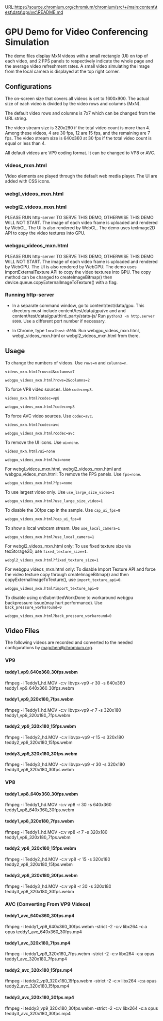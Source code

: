 URL:https://source.chromium.org/chromium/chromium/src/+/main:content\test\data\gpu\vc\README.md
# GPU Demo for Video Conferencing Simulation

The demo files display MxN videos with a small rectangle (UI) on top of each
video, and 2 FPS panels to respectively indicate the whole page and the average
video refreshment rates. A small video simulating the image from the local
camera is displayed at the top right corner.


## Configurations

The on-screen size that covers all videos is set to 1600x900. The actual size of
each video is divided by the video rows and columns (MxN).

The default video rows and columns is 7x7 which can be changed from the URL
string.

The video stream size is 320x280 if the total video count is more than 4. Among
these videos, 4 are 30 fps, 12 are 15 fps, and the remaining are 7 fps.
The video stream size is 640x360 at 30 fps if the total video count is equal or
less than 4.

All default videos are VP9 coding format. It can be changed to VP8 or AVC.

### videos_mxn.html
Video elements are played through the default web media player. The UI are added
with CSS icons.

### webgl_videos_mxn.html
### webgl2_videos_mxn.html
  PLEASE RUN http-server TO SERVE THIS DEMO, OTHERWISE THIS DEMO WILL NOT START.
The image of each video frame is uploaded and rendered by WebGL. The UI is also
rendered by WebGL. The demo uses texImage2D API to copy the video textures into GPU.

### webgpu_videos_mxn.html
  PLEASE RUN http-server TO SERVE THIS DEMO, OTHERWISE THIS DEMO WILL NOT START.
The image of each video frame is uploaded and rendered by WebGPU. The UI is also
rendered by WebGPU. The demo uses importExternalTexture API to copy the video
textures into GPU. The copy method can be changed to createImageBitmap() then
device.queue.copyExternalImageToTexture() with a flag.

### Running http-server
- In a separate command window, go to content/test/data/gpu. This directory
must include content/test/data/gpu/vc and and
content/test/data/gpu/third_party/stats-js/
Run `python3 -m http.server 8000`. Use a different port number if necessary.

- In Chrome, type `localhost:8000`. Run webgpu_videos_mxn.html,
webgl_videos_mxn.html or webgl2_videos_mxn.html from there.

## Usage

To change the numbers of videos. Use `rows=m` and `columns=n`.
```
videos_mxn.html?rows=4&columns=7
```
```
webgpu_videos_mxn.html?rows=2&columns=2
```

To force VP8 video sources. Use `codec=vp8`.
```
videos_mxn.html?codec=vp8
```
```
webgpu_videos_mxn.html?codec=vp8
```

To force AVC video sources. Use `codec=avc`.
```
videos_mxn.html?codec=avc
```
```
webgpu_videos_mxn.html?codec=avc
```

To remove the UI icons. Use `ui=none`.
```
videos_mxn.html?ui=none
```
```
webgpu_videos_mxn.html?ui=none
```

For webgl_videos_mxn.html, webgl2_videos_mxn.html and webgpu_videos_mxn.html:
To remove the FPS panels. Use `fps=none`.
```
webgpu_videos_mxn.html?fps=none
```

To use largest video only. Use `use_large_size_video=1`
```
webgpu_videos_mxn.html?use_large_size_video=1
```

To disable the 30fps cap in the sample. Use `cap_ui_fps=0`
```
webgpu_videos_mxn.html?cap_ui_fps=0
```

To show a local webcam stream.  Use `use_local_camera=1`
```
webgpu_videos_mxn.html?use_local_camera=1
```

For webgl2_videos_mxn.html only:
To use fixed texture size via texStorage2D, use `fixed_texture_size=1`.
```
webgl2_videos_mxn.html?fixed_texture_size=1
```

For webgpu_videos_mxn.html only:
To disable Import Texture API and force the video texture copy through
createImageBitmap() and then copyExternalImageToTexture(),
use `import_texture_api=0`.
```
webgpu_videos_mxn.html?import_texture_api=0
```

To disable using onSubmittedWorkDone to workaround webgpu
backpressure issue(may hurt performance). Use `back_pressure_workaround=0`
```
webgpu_videos_mxn.html?back_pressure_workaround=0
```


## Video Files

The following videos are recorded and converted to the needed configurations
by magchen@chromium.org.

### VP9
#### teddy1_vp9_640x360_30fps.webm
ffmpeg -i Teddy1_hd.MOV -c:v libvpx-vp9 -r 30 -s 640x360 teddy1_vp9_640x360_30fps.webm

#### teddy1_vp9_320x180_7fps.webm
ffmpeg -i Teddy1_hd.MOV -c:v libvpx-vp9 -r 7 -s 320x180 teddy1_vp9_320x180_7fps.webm

#### teddy2_vp9_320x180_15fps.webm
ffmpeg -i Teddy2_hd.MOV -c:v libvpx-vp9 -r 15 -s 320x180 teddy2_vp9_320x180_15fps.webm

#### teddy3_vp9_320x180_30fps.webm
ffmpeg -i Teddy3_hd.MOV -c:v libvpx-vp9 -r 30 -s 320x180 teddy3_vp9_320x180_30fps.webm

### VP8
#### teddy1_vp8_640x360_30fps.webm
ffmpeg -i Teddy1_hd.MOV -c:v vp8 -r 30 -s 640x360 teddy1_vp8_640x360_30fps.webm

#### teddy1_vp8_320x180_7fps.webm
ffmpeg -i Teddy1_hd.MOV -c:v vp8 -r 7 -s 320x180 teddy1_vp8_320x180_7fps.webm

#### teddy2_vp8_320x180_15fps.webm
ffmpeg -i Teddy2_hd.MOV -c:v vp8 -r 15 -s 320x180 teddy2_vp8_320x180_15fps.webm

#### teddy3_vp8_320x180_30fps.webm
ffmpeg -i Teddy3_hd.MOV -c:v vp8 -r 30 -s 320x180 teddy3_vp8_320x180_30fps.webm

### AVC (Converting From VP9 Videos)
#### teddy1_avc_640x360_30fps.mp4
ffmpeg -i teddy1_vp9_640x360_30fps.webm -strict -2 -c:v libx264 -c:a opus teddy1_avc_640x360_30fps.mp4

#### teddy1_avc_320x180_7fps.mp4
ffmpeg -i teddy1_vp9_320x180_7fps.webm -strict -2 -c:v libx264 -c:a opus teddy1_avc_320x180_7fps.mp4

#### teddy2_avc_320x180_15fps.mp4
ffmpeg -i teddy2_vp9_320x180_15fps.webm -strict -2 -c:v libx264 -c:a opus teddy2_avc_320x180_15fps.mp4

#### teddy3_avc_320x180_30fps.mp4
ffmpeg -i teddy3_vp9_320x180_30fps.webm -strict -2 -c:v libx264 -c:a opus teddy3_avc_320x180_30fps.mp4